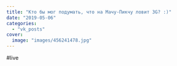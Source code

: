 ```yaml
---
title: "Кто бы мог подумать, что на Мачу-Пикчу ловит 3G? :)"
date: "2019-05-06"
categories: 
  - "vk_posts"
cover:
  image: "images/456241478.jpg"
---
```


#live
